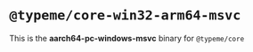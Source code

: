# `@typeme/core-win32-arm64-msvc`

This is the **aarch64-pc-windows-msvc** binary for `@typeme/core`
